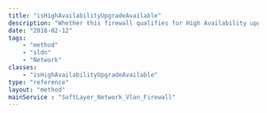 ```yaml
---
title: "isHighAvailabilityUpgradeAvailable"
description: "Whether this firewall qualifies for High Availability upgrade. "
date: "2018-02-12"
tags:
    - "method"
    - "sldn"
    - "Network"
classes:
    - "isHighAvailabilityUpgradeAvailable"
type: "reference"
layout: "method"
mainService : "SoftLayer_Network_Vlan_Firewall"
---
```

